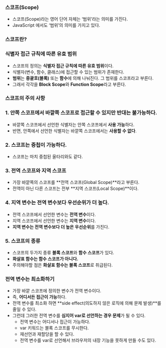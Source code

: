 ### **스코프(Scope)**

- 스코프(Scope)라는 영어 단어 자체는 ‘범위’라는 의미를 가진다.
- JavaScript 에서도 ‘범위’의 의미를 가지고 있다.

### **스코프란?**

### **식별자 접근 규칙에 따른 유효 범위**

- 스코프의 정의는 **식별자 접근 규칙에 따른 유효 범위**이다.
- 식별자(변수, 함수, 클래스)에 접근할 수 있는 범위가 존재한다.
- **범위**는 **중괄호(블록)** 또는 **함수**에 의해 나눠진다. 그 범위를 스코프라고 부른다.
- 그래서 각각을 **Block Scope**와 **Function Scope**라고 부른다.

### 

### **스코프의 주의 사항**

### **1. 안쪽 스코프에서 바깥쪽 스코프로 접근할 수 있지만 반대는 불가능하다.**

- 바깥쪽 스코프에서 선언한 식별자는 안쪽 스코프에서 **사용 가능**하다.
- 반면, 안쪽에서 선언한 식별자는 바깥쪽 스코프에서는 **사용할 수 없다**.

### **2. 스코프는 중첩이 가능하다.**

- 스코프는 마치 중첩된 울타리와도 같다.

### **3. 전역 스코프와 지역 스코프**

- 가장 바깥쪽의 스코프를 **전역 스코프(Global Scope)**라고 부른다.
- 전역이 아닌 다른 스코프는 전부 **지역 스코프(Local Scope)**이다.

### **4. 지역 변수는 전역 변수보다 우선순위가 더 높다.**

- 전역 스코프에서 선언한 변수는 **전역 변수**이다.
- 지역 스코프에서 선언한 변수는 **지역 변수**이다.
- **지역 변수는 전역 변수보다 더 높은 우선순위**를 가진다.

### **5. 스코프의 종류**

- 스코프의 두가지 종류 **블록 스코프**와 **함수 스코프**가 있다.
- **화살표 함수는 함수 스코프가 아니다.**
- 주의해야할 점은 **화살표 함수는 블록 스코프**로 취급된다.

### **전역 변수는 최소화하기**

- 가장 바깥 스코프에 정의한 변수가 전역 변수이다.
- 즉, **어디서든 접근이 가능**하다.
- 전역 변수를 최소화 하면 **side effect(의도하지 않은 로직에 의해 문제 발생)**를 줄일 수 있다.
- 그런데 그러한 전역 변수를 **심지어 var로 선언하는 경우 문제**가 될 수 있다.
    - 전역 변수는 어디서나 접근이 가능하다.
    - var 키워드는 블록 스코프를 무시한다.
    - 재선언과 재할당을 할 수 있다.
    - 전역 변수를 var로 선언해서 브라우저의 내장 기능을 못하게 만들 수도 있다.
